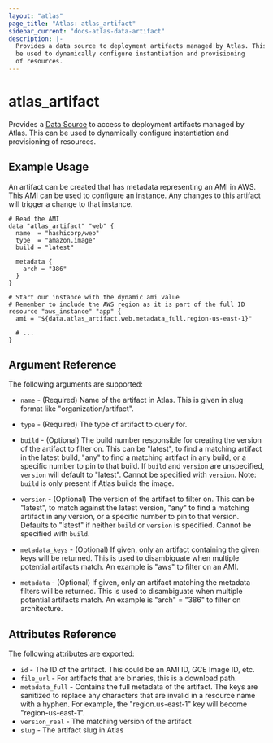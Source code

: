 ```yaml
---
layout: "atlas"
page_title: "Atlas: atlas_artifact"
sidebar_current: "docs-atlas-data-artifact"
description: |-
  Provides a data source to deployment artifacts managed by Atlas. This can
  be used to dynamically configure instantiation and provisioning
  of resources.
---
```


# atlas\_artifact

Provides a [Data Source](/docs/configuration/data-sources.html) to access to deployment
artifacts managed by Atlas. This can be used to dynamically configure instantiation
and provisioning of resources.

## Example Usage

An artifact can be created that has metadata representing
an AMI in AWS. This AMI can be used to configure an instance. Any changes
to this artifact will trigger a change to that instance.

```
# Read the AMI
data "atlas_artifact" "web" {
  name  = "hashicorp/web"
  type  = "amazon.image"
  build = "latest"

  metadata {
    arch = "386"
  }
}

# Start our instance with the dynamic ami value
# Remember to include the AWS region as it is part of the full ID
resource "aws_instance" "app" {
  ami = "${data.atlas_artifact.web.metadata_full.region-us-east-1}"

  # ...
}
```

## Argument Reference

The following arguments are supported:

* `name` - (Required) Name of the artifact in Atlas. This is given
  in slug format like "organization/artifact".

* `type` - (Required) The type of artifact to query for.

* `build` - (Optional) The build number responsible for creating
  the version of the artifact to filter on. This can be "latest",
  to find a matching artifact in the latest build, "any" to find a
  matching artifact in any build, or a specific number to pin to that
  build. If `build` and `version` are unspecified, `version` will default
  to "latest". Cannot be specified with `version`. Note: `build` is only
  present if Atlas builds the image.

* `version` - (Optional)  The version of the artifact to filter on. This can
  be "latest", to match against the latest version, "any" to find a matching artifact
  in any version, or a specific number to pin to that version. Defaults to
  "latest" if neither `build` or `version` is specified. Cannot be specified
  with `build`.

* `metadata_keys` - (Optional) If given, only an artifact containing
  the given keys will be returned. This is used to disambiguate when
  multiple potential artifacts match. An example is "aws" to filter
  on an AMI.

* `metadata` - (Optional) If given, only an artifact matching the
  metadata filters will be returned. This is used to disambiguate when
  multiple potential artifacts match. An example is "arch" = "386" to
  filter on architecture.


## Attributes Reference

The following attributes are exported:

* `id` - The ID of the artifact. This could be an AMI ID, GCE Image ID, etc.
* `file_url` - For artifacts that are binaries, this is a download path.
* `metadata_full` - Contains the full metadata of the artifact. The keys are sanitized
  to replace any characters that are invalid in a resource name with a hyphen.
  For example, the "region.us-east-1" key will become "region-us-east-1".
* `version_real` - The matching version of the artifact
* `slug` - The artifact slug in Atlas
